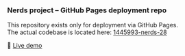 ### Nerds project – GitHub Pages deployment repo

This repository exists only for deployment via GitHub Pages.  
The actual codebase is located here: [1445993-nerds-28](https://github.com/DashaSites/1445993-nerds-28)

🔗  [Live demo](https://dashasites.github.io/)
